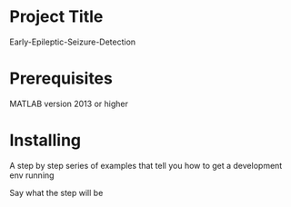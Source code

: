 # Project Title
Early-Epileptic-Seizure-Detection

# Prerequisites
MATLAB version 2013 or higher

# Installing
A step by step series of examples that tell you how to get a development env running

Say what the step will be
